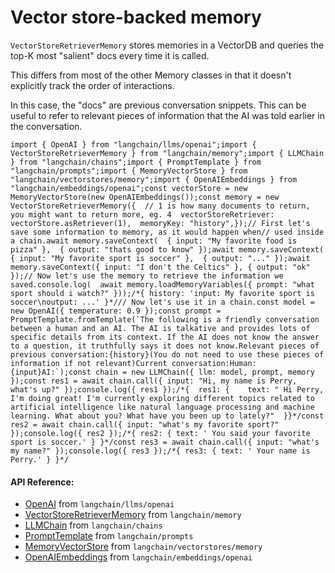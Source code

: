 Vector store-backed memory
==========================

`VectorStoreRetrieverMemory` stores memories in a VectorDB and queries the top-K most "salient" docs every time it is called.

This differs from most of the other Memory classes in that it doesn't explicitly track the order of interactions.

In this case, the "docs" are previous conversation snippets. This can be useful to refer to relevant pieces of information that the AI was told earlier in the conversation.

    import { OpenAI } from "langchain/llms/openai";import { VectorStoreRetrieverMemory } from "langchain/memory";import { LLMChain } from "langchain/chains";import { PromptTemplate } from "langchain/prompts";import { MemoryVectorStore } from "langchain/vectorstores/memory";import { OpenAIEmbeddings } from "langchain/embeddings/openai";const vectorStore = new MemoryVectorStore(new OpenAIEmbeddings());const memory = new VectorStoreRetrieverMemory({  // 1 is how many documents to return, you might want to return more, eg. 4  vectorStoreRetriever: vectorStore.asRetriever(1),  memoryKey: "history",});// First let's save some information to memory, as it would happen when// used inside a chain.await memory.saveContext(  { input: "My favorite food is pizza" },  { output: "thats good to know" });await memory.saveContext(  { input: "My favorite sport is soccer" },  { output: "..." });await memory.saveContext({ input: "I don't the Celtics" }, { output: "ok" });// Now let's use the memory to retrieve the information we saved.console.log(  await memory.loadMemoryVariables({ prompt: "what sport should i watch?" }));/*{ history: 'input: My favorite sport is soccer\noutput: ...' }*/// Now let's use it in a chain.const model = new OpenAI({ temperature: 0.9 });const prompt =  PromptTemplate.fromTemplate(`The following is a friendly conversation between a human and an AI. The AI is talkative and provides lots of specific details from its context. If the AI does not know the answer to a question, it truthfully says it does not know.Relevant pieces of previous conversation:{history}(You do not need to use these pieces of information if not relevant)Current conversation:Human: {input}AI:`);const chain = new LLMChain({ llm: model, prompt, memory });const res1 = await chain.call({ input: "Hi, my name is Perry, what's up?" });console.log({ res1 });/*{  res1: {    text: " Hi Perry, I'm doing great! I'm currently exploring different topics related to artificial intelligence like natural language processing and machine learning. What about you? What have you been up to lately?"  }}*/const res2 = await chain.call({ input: "what's my favorite sport?" });console.log({ res2 });/*{ res2: { text: ' You said your favorite sport is soccer.' } }*/const res3 = await chain.call({ input: "what's my name?" });console.log({ res3 });/*{ res3: { text: ' Your name is Perry.' } }*/

#### API Reference:

*   [OpenAI](/docs/api/llms_openai/classes/OpenAI) from `langchain/llms/openai`
*   [VectorStoreRetrieverMemory](/docs/api/memory/classes/VectorStoreRetrieverMemory) from `langchain/memory`
*   [LLMChain](/docs/api/chains/classes/LLMChain) from `langchain/chains`
*   [PromptTemplate](/docs/api/prompts/classes/PromptTemplate) from `langchain/prompts`
*   [MemoryVectorStore](/docs/api/vectorstores_memory/classes/MemoryVectorStore) from `langchain/vectorstores/memory`
*   [OpenAIEmbeddings](/docs/api/embeddings_openai/classes/OpenAIEmbeddings) from `langchain/embeddings/openai`
